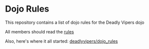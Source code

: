 Dojo Rules
==========

This repository contains a list of dojo rules for the Deadly Vipers dojo

All members should read the [rules](https://github.com/Asfolny/dojo_rules/wiki)

Also, here's where it all started: [deadlyvipers/dojo_rules](https://github.com/deadlyvipers/dojo_rules)
